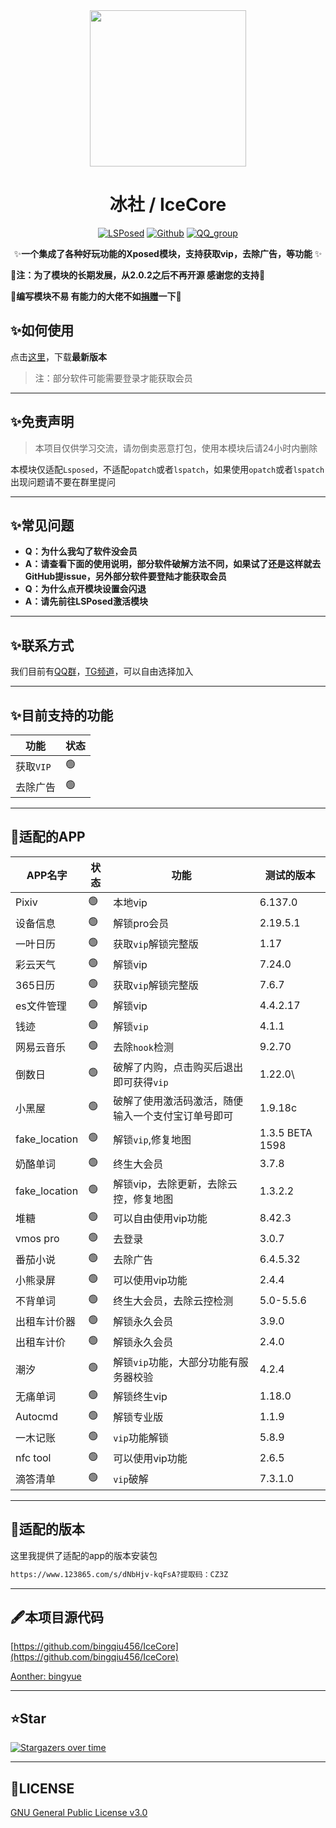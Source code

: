 <div align="center">
<img src="https://s21.ax1x.com/2024/12/31/pAzqOPg.png"  width="250" height="250" />


# 冰社 / IceCore
[![LSPosed](https://img.shields.io/badge/LSPosed-Module-blue.svg)](https://github.com/bingqiu456/IceCore)
[![Github](https://img.shields.io/badge/Github-IceCore-black.svg)](https://github.com/bingqiu456/IceCore)
[![QQ_group](https://img.shields.io/badge/QQ%E7%BE%A4-855183768-orange?style=flat-square)](https://qm.qq.com/q/hnbnj43qwM)


✨**一个集成了各种好玩功能的Xposed模块，支持获取vip，去除广告，等功能** ✨

</div>

**🌈注：为了模块的长期发展，从2.0.2之后不再开源 感谢您的支持🌈**

🎉**编写模块不易 有能力的大佬不如[捐赠](https://afdian.com/a/bingyueblog)一下**🎉

## ✨如何使用

点击[这里](https://github.com/Xposed-Modules-Repo/me.bingyue.IceCore/releases)，下载**最新版本**

> 注：部分软件可能需要登录才能获取会员

---

## ✨免责声明

> 本项目仅供学习交流，请勿倒卖恶意打包，使用本模块后请24小时内删除

本模块仅适配`Lsposed`，不适配`opatch`或者`lspatch`，如果使用`opatch`或者`lspatch`出现问题请不要在群里提问

---

## ✨常见问题

- **Q：为什么我勾了软件没会员**
- **A：请查看下面的使用说明，部分软件破解方法不同，如果试了还是这样就去GitHub提issue，另外部分软件要登陆才能获取会员**
- **Q：为什么点开模块设置会闪退**
- **A：请先前往LSPosed激活模块**

---

## ✨联系方式

我们目前有[QQ群](https://qm.qq.com/q/hnbnj43qwM)，[TG频道](https://t.me/bingyue_personal)，可以自由选择加入

---

## ✨目前支持的功能

| 功能      | 状态 |
| --------- | ---- |
| 获取`VIP` | 🟢    |
| 去除广告  | 🟢    |

---

## 🎇适配的APP

| APP名字       | 状态 | 功能                                               | 测试的版本      |
| ------------- | ---- | -------------------------------------------------- | --------------- |
| Pixiv         | 🟢    | 本地vip                                            | 6.137.0         |
| 设备信息      | 🟢    | 解锁pro会员                                        | 2.19.5.1        |
| 一叶日历      | 🟢    | 获取`vip`解锁完整版                                | 1.17            |
| 彩云天气      | 🟢    | 解锁vip                                            | 7.24.0          |
| 365日历       | 🟢    | 获取`vip`解锁完整版                                | 7.6.7           |
| es文件管理    | 🟢    | 解锁vip                                            | 4.4.2.17        |
| 钱迹          | 🟢    | 解锁`vip`                                          | 4.1.1           |
| 网易云音乐    | 🟢    | 去除`hook`检测                                     | 9.2.70          |
| 倒数日        | 🟢    | 破解了内购，点击购买后退出即可获得`vip`            | 1.22.0\         |
| 小黑屋        | 🟢    | 破解了使用激活码激活，随便输入一个支付宝订单号即可 | 1.9.18c         |
| fake_location | 🟢    | 解锁`vip`,修复地图                                 | 1.3.5 BETA 1598 |
| 奶酪单词      | 🟢    | 终生大会员                                         | 3.7.8           |
| fake_location | 🟢    | 解锁vip，去除更新，去除云控，修复地图              | 1.3.2.2         |
| 堆糖          | 🟢    | 可以自由使用vip功能                                | 8.42.3          |
| vmos pro      | 🟢    | 去登录                                             | 3.0.7           |
| 番茄小说      | 🟢    | 去除广告                                           | 6.4.5.32        |
| 小熊录屏      | 🟢    | 可以使用vip功能                                    | 2.4.4           |
| 不背单词      | 🟢    | 终生大会员，去除云控检测                           | 5.0-5.5.6       |
| 出租车计价器  | 🟢    | 解锁永久会员                                       | 3.9.0           |
| 出租车计价    | 🟢    | 解锁永久会员                                       | 2.4.0           |
| 潮汐          | 🟢    | 解锁`vip`功能，大部分功能有服务器校验              | 4.2.4           |
| 无痛单词      | 🟢    | 解锁终生vip                                        | 1.18.0          |
| Autocmd       | 🟢    | 解锁专业版                                         | 1.1.9           |
| 一木记账      | 🟢    | `vip`功能解锁                                      | 5.8.9           |
| nfc tool      | 🟢    | 可以使用vip功能                                    | 2.6.5           |
| 滴答清单      | 🟢    | `vip`破解                                          | 7.3.1.0         |

---

## 🍋适配的版本

这里我提供了适配的app的版本安装包

```bash
https://www.123865.com/s/dNbHjv-kqFsA?提取码：CZ3Z
```

---

## 🖋本项目源代码

[https://github.com/bingqiu456/IceCore](https://github.com/bingqiu456/IceCore)

[Aonther: bingyue](https://github.com/bingqiu456)

---

## ⭐Star

[![Stargazers over time](https://starchart.cc/bingqiu456/IceCore.svg)](https://starchart.cc/bingqiu456/IceCore)

---

## 📜LICENSE

[GNU General Public License v3.0](https://github.com/bingqiu456/IceCore/blob/main/LICENSE)
